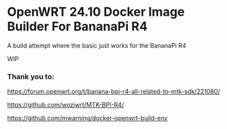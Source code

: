 # OpenWRT 24.10 Docker Image Builder For BananaPi R4

A build attempt where the basic just works for the BananaPi R4

WIP

### Thank you to:
https://forum.openwrt.org/t/banana-bpi-r4-all-related-to-mtk-sdk/221080/

https://github.com/woziwrt/MTK-BPI-R4/

https://github.com/mwarning/docker-openwrt-build-env
